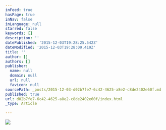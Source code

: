 ```yaml
---
inFeed: true
hasPage: true
inNav: false
inLanguage: null
starred: false
keywords: []
description: ''
datePublished: '2015-12-03T19:28:25.542Z'
dateModified: '2015-12-03T19:28:09.419Z'
title: ''
author: []
authors: []
publisher:
  name: null
  domain: null
  url: null
  favicon: null
sourcePath: _posts/2015-12-03-d02b7fe7-6c42-4625-a8e2-c8de2402e60f.md
published: true
url: d02b7fe7-6c42-4625-a8e2-c8de2402e60f/index.html
_type: Article

---
```

![](https://the-grid-user-content.s3-us-west-2.amazonaws.com/78aee766-ce9b-4feb-a116-a4df5a374487.jpg)
